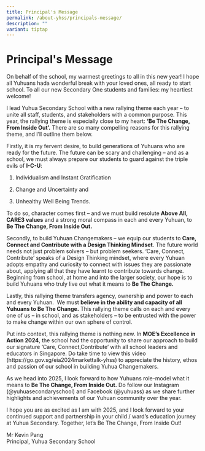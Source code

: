 ```yaml
---
title: Principal's Message
permalink: /about-yhss/principals-message/
description: ""
variant: tiptap
---
```

<h1>Principal's Message</h1>
<p>On behalf of the school, my warmest greetings to all in this new year!
I hope all Yuhuans hada wonderful break with your loved ones, all ready
to start school. To all our new Secondary One students and families: my
heartiest welcome!&nbsp;</p>
<p>I lead Yuhua Secondary School with a new rallying theme each year – to
unite all staff, students, and stakeholders with a common purpose. This
year, the rallying theme is especially close to my heart: <strong>‘Be The Change, From Inside Out’.</strong> There
are so many compelling reasons for this rallying theme, and I’ll outline
them below.&nbsp;</p>
<p>Firstly, it is my fervent desire, to build generations of Yuhuans who
are ready for the future. The future can be scary and challenging – and
as a school, we must always prepare our students to guard against the triple
evils of <strong>I-C-U</strong>:</p>
<ol data-tight="true" class="tight">
<li>
<p>Individualism and Instant Gratification</p>
</li>
<li>
<p>Change and Uncertainty and</p>
</li>
<li>
<p>Unhealthy Well Being Trends.</p>
</li>
</ol>
<p>To do so, character comes first – and we must build resolute <strong>Above All, CARE3 values</strong> and
a strong moral compass in each and every Yuhuan, to <strong>Be The Change, From Inside Out.</strong>
</p>
<p>Secondly, to build Yuhuan Changemakers – we equip our students to <strong>Care, Connect and Contribute with a Design Thinking Mindset</strong>.
The future world needs not just problem solvers – but problem seekers.
‘Care, Connect, Contribute’ speaks of a Design Thinking mindset, where
every Yuhuan adopts empathy and curiosity to connect with issues they are
passionate about, applying all that they have learnt to contribute towards
change. Beginning from school, at home and into the larger society, our
hope is to build Yuhuans who truly live out what it means to <strong>Be The Change.</strong>
</p>
<p>Lastly, this rallying theme transfers agency, ownership and power to each
and every Yuhuan.&nbsp; We must <strong>believe in the ability and capacity of all Yuhuans to Be The Change.</strong> This
rallying theme calls on each and every one of us – in school, and as stakeholders
– to be entrusted with the power to make change within our own sphere of
control.</p>
<p>Put into context, this rallying theme is nothing new. In <strong>MOE’s Excellence in Action 2024</strong>,
the school had the opportunity to share our approach to build our signature
‘Care, Connect,Contribute’ with all school leaders and educators in Singapore.
Do take time to view this video (<a rel="noopener noreferrer nofollow" target="_blank">https://go.gov.sg/eia2024markettalk-yhss</a>)
to appreciate the history, ethos and passion of our school in building
Yuhua Changemakers.</p>
<p>As we head into 2025, I look forward to how Yuhuans role-model what it
means to <strong>Be The Change, From Inside Out.</strong> Do follow our Instagram<strong> </strong>(@yuhuasecondaryschool)
and Facebook (@yuhuass) as we share further highlights and<strong> </strong>achievements
of our Yuhuan community over the year.</p>
<p>I hope you are as excited as I am with 2025, and I look forward to your
continued support and partnership in your child / ward’s education journey
at Yuhua Secondary. Together, let’s Be The Change, From Inside Out!</p>
<p></p>
<p>Mr Kevin Pang
<br>Principal, Yuhua Secondary School</p>